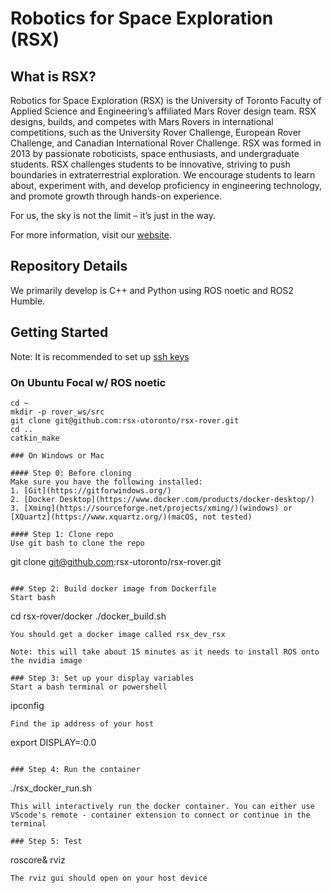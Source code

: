 # Robotics for Space Exploration (RSX)

## What is RSX?

Robotics for Space Exploration (RSX) is the University of Toronto Faculty of Applied Science and Engineering’s affiliated Mars Rover design team. 
RSX designs, builds, and competes with Mars Rovers in international competitions, such as the University Rover Challenge, European Rover Challenge, and Canadian International Rover Challenge. 
RSX was formed in 2013 by passionate roboticists, space enthusiasts, and undergraduate students. RSX challenges students to be innovative, striving to push boundaries in extraterrestrial exploration. We encourage students to learn about, experiment with, and develop proficiency in engineering technology, and promote growth through hands-on experience. 

For us, the sky is not the limit – it’s just in the way.

For more information, visit our [website](https://rsx.skule.ca/). 

## Repository Details 

We primarily develop is C++ and Python using ROS noetic and ROS2 Humble. 

## Getting Started 

Note: It is recommended to set up [ssh keys](https://docs.github.com/en/authentication/connecting-to-github-with-ssh/generating-a-new-ssh-key-and-adding-it-to-the-ssh-agent) 

### On Ubuntu Focal w/ ROS noetic 
```
cd ~
mkdir -p rover_ws/src 
git clone git@github.com:rsx-utoronto/rsx-rover.git
cd ..
catkin_make 

### On Windows or Mac 

#### Step 0: Before cloning
Make sure you have the following installed:
1. [Git](https://gitforwindows.org/)
2. [Docker Desktop](https://www.docker.com/products/docker-desktop/)
3. [Xming](https://sourceforge.net/projects/xming/)(windows) or [XQuartz](https://www.xquartz.org/)(macOS, not tested)

#### Step 1: Clone repo
Use git bash to clone the repo 
```
git clone git@github.com:rsx-utoronto/rsx-rover.git
```

### Step 2: Build docker image from Dockerfile 
Start bash 
```
cd rsx-rover/docker
./docker_build.sh
```
You should get a docker image called rsx_dev_rsx

Note: this will take about 15 minutes as it needs to install ROS onto the nvidia image 

### Step 3: Set up your display variables
Start a bash terminal or powershell 
```
ipconfig
```
Find the ip address of your host 
```
export DISPLAY=<your ip address>:0.0
```

### Step 4: Run the container 
```
./rsx_docker_run.sh
```
This will interactively run the docker container. You can either use VScode's remote - container extension to connect or continue in the terminal 

### Step 5: Test
```
roscore&
rviz
```
The rviz gui should open on your host device 



